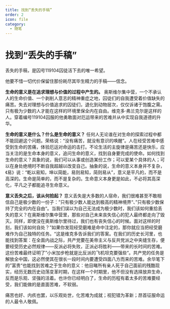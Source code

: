 ```yaml
---
title: 找到“丢失的手稿”
order: 2
icon: file
category:
  - 随笔	
---
```


# 找到“丢失的手稿”

丢失的手稿，是囚号119104囚徒活下去的唯一希望。

他要不惜一切代价保留住那份耗尽其毕生精力的手稿——信念。

**生命的意义是在追求理想与价值的过程中产生的。** 奥斯维尔集中营，一个不承认人的生命价值、一个剥削人意志的精神重症之地，囚徒们的自我遭受着价值缺失的痛苦。失去对理想与价值追求的囚徒们，退化到动物层次，仅仅诉诸于饱腹之需。只有极为少数的人才能在这样的环境里保全内在自由。维克多·弗兰克尔是这样的人。穿着编号119104囚服的他勇敢面对厄运带来的苦难并从中实现自我道德的升华。

**生命的意义是什么？什么是生命的意义？** 任何人无论谁在对生命的探索过程中都不能回避这个问题。荣格说：“没有痛苦，就没有意识的唤醒”。人在经受苦难中感受到生命的苦痛，体验厄运对命运的击打。不论生活的主旋律是痛苦还是快乐，应当关注的是生命本身的意义，追问生命的意义，找到自身要完成的使命。如何找到生命的意义？具象的说，我们可以从事或创造某份工作；可以爱某个具体的人；可以在身处绝境时不断自我超越以改变自己。抽象的说，生命的意义本身并不复杂，《易》说：“乾以易知，坤以简能，易则易知，简则易从”，意义是平凡的，而不是高深的。生命是简单的，而不是复杂的。生命意义本身更是如此，不必将其高深化，平凡之子都能追寻生命意义。

**意义丢失之后，该从何拾起？** 意义丢失是大多数的人宿命，我们很难甚至不敢相信自己是极少数的一份子：”只有极少数人能达到极高的精神境界“、”只有极少数保持了完全的内在自由“。当我们误以为自己无法成为极少数时，我们该如何重拾丢失的意义？在奥斯维尔集中营里，那些对自己未来丧失信心的犯人最终都走向了毁灭。同样，即使没在奥斯维尔里待过，我们也有丧失信心的时候。面对这样的时刻，我们该如何自处？”如果你发现经受磨难是命中注定的，那你就应当把经受磨难作为自己独特的任务。“这是维克多告诉我们的答案。在我们的历史长河里，也能找到答案：在全面内战之际，共产党要在美帝主义与反共党派之中夹缝生存，便要经受历史必然规律——反派必将失败，正派必将胜利——带来的长时间的苦难。这份苦难最终证明了”小米加步枪就是比反派的飞机坦克要强些“。共产党的任务是解放全中国，这必然使其在很长一段时间内要遭受四面八方而来的苦难。余华笔下的”富贵“也能找到苦难之于生命的意义：他目睹所有亲人死于自己面前的残酷现实，经历无数历史动荡变革时期，在这样一个时期里，他不但没有选择放弃生命，反而是乐观、坚强的活着。也许你已经明白了，生命的历程有着太多的苦难要经受，我们能做的是直面苦难，不软弱。

痛苦也好、内疚也罢，以乐观处世，化苦难为成就；视犯错为革新；昂首征服命运的人最令人敬佩。